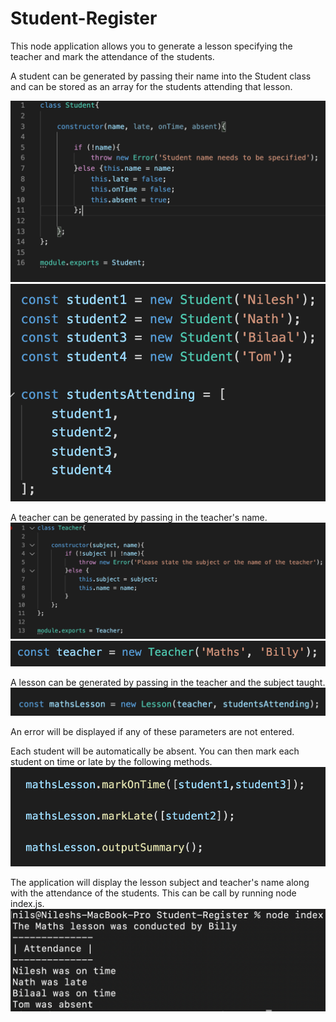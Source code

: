 # Student-Register

This node application allows you to generate a lesson specifying the teacher and mark the attendance of the students.

A student can be generated by passing their name into the Student class and can be stored as an array for the students attending that lesson.

![screenshot 1294×746,20% ](assets/Screenshot-1.png) ![screenshot](assets/Screenshot-2.png)

A teacher can be generated by passing in the teacher's name.
![screenshot](assets/Screenshot-4.png) ![screenshot](assets/Screenshot-7.png)

A lesson can be generated by passing in the teacher and the subject taught.
![screenshot](assets/Screenshot-3.png)

An error will be displayed if any of these parameters are not entered.

Each student will be automatically be absent. You can then mark each student on time or late by the following methods.
![screenshot](assets/Screenshot-5.png)

The application will display the lesson subject and teacher's name along with the attendance of the students. This can be call by running node index.js.
![screenshot](assets/Screenshot-6.png)
